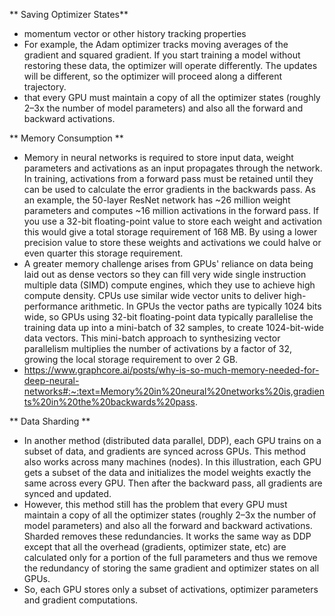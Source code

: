 ** Saving Optimizer States**

- momentum vector or other history tracking properties
- For example, the Adam optimizer tracks moving averages of the gradient and squared gradient. If you start training a model without restoring these data, the optimizer will operate differently. The updates will be different, so the optimizer will proceed along a different trajectory.
- that every GPU must maintain a copy of all the optimizer states (roughly 2–3x the number of model parameters) and also all the forward and backward activations.

** Memory Consumption **
- Memory in neural networks is required to store input data, weight parameters and activations as an input propagates through the network. In training, activations from a forward pass must be retained until they can be used to calculate the error gradients in the backwards pass. As an example, the 50-layer ResNet network has ~26 million weight parameters and computes ~16 million activations in the forward pass. If you use a 32-bit floating-point value to store each weight and activation this would give a total storage requirement of 168 MB. By using a lower precision value to store these weights and activations we could halve or even quarter this storage requirement.
- A greater memory challenge arises from GPUs' reliance on data being laid out as dense vectors so they can fill very wide single instruction multiple data (SIMD) compute engines, which they use to achieve high compute density. CPUs use similar wide vector units to deliver high-performance arithmetic. In GPUs the vector paths are typically 1024 bits wide, so GPUs using 32-bit floating-point data typically parallelise the training data up into a mini-batch of 32 samples, to create 1024-bit-wide data vectors. This mini-batch approach to synthesizing vector parallelism multiplies the number of activations by a factor of 32, growing the local storage requirement to over 2 GB.
- https://www.graphcore.ai/posts/why-is-so-much-memory-needed-for-deep-neural-networks#:~:text=Memory%20in%20neural%20networks%20is,gradients%20in%20the%20backwards%20pass.


** Data Sharding **
- In another method (distributed data parallel, DDP), each GPU trains on a subset of data, and gradients are synced across GPUs. This method also works across many machines (nodes). In this illustration, each GPU gets a subset of the data and initializes the model weights exactly the same across every GPU. Then after the backward pass, all gradients are synced and updated.
- However, this method still has the problem that every GPU must maintain a copy of all the optimizer states (roughly 2–3x the number of model parameters) and also all the forward and backward activations.
Sharded removes these redundancies. It works the same way as DDP except that all the overhead (gradients, optimizer state, etc) are calculated only for a portion of the full parameters and thus we remove the redundancy of storing the same gradient and optimizer states on all GPUs.
- So, each GPU stores only a subset of activations, optimizer parameters and gradient computations.




